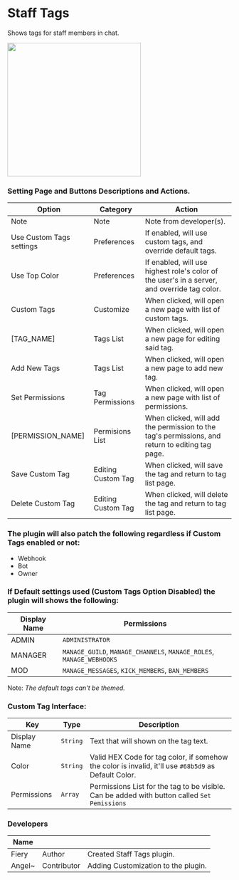 # Staff Tags

Shows tags for staff members in chat.

<img src="https://raw.githubusercontent.com/boyratata/staff-tags/refs/heads/main/preview.png" width="300">


### Setting Page and Buttons Descriptions and Actions.
| Option                   | Category           | Action                                                                                          |
|--------------------------|--------------------|-------------------------------------------------------------------------------------------------|
| Note                     | Note               | Note from developer(s).                                                                         |
| Use Custom Tags settings | Preferences        | If enabled, will use custom tags, and override default tags.                                    |
| Use Top Color            | Preferences        | If enabled, will use highest role's color of the user's in a server, and override tag color.    |
| Custom Tags              | Customize          | When clicked, will open a new page with list of custom tags.                                    |
| [TAG_NAME]               | Tags List          | When clicked, will open a new page for editing said tag.                                        |
| Add New Tags             | Tags List          | When clicked, will open a new page to add new tag.                                              |
| Set Permissions          | Tag Permissions    | When clicked, will open a new page with list of permissions.                                    |
| [PERMISSION_NAME]        | Permisions List    | When clicked, will add the permission to the tag's permissions, and return to editing tag page. |
| Save Custom Tag          | Editing Custom Tag | When clicked, will save the tag and return to tag list page.                                    |
| Delete Custom Tag        | Editing Custom Tag | When clicked, will delete the tag and return to tag list page.                                  |


### The plugin will also patch the following regardless if Custom Tags enabled or not:
- Webhook
- Bot
- Owner

### If Default settings used (Custom Tags Option Disabled) the plugin will shows the following:
| Display Name | Permissions                                                          |
|--------------|----------------------------------------------------------------------|
| ADMIN        | `ADMINISTRATOR`                                                      |
| MANAGER      | `MANAGE_GUILD`, `MANAGE_CHANNELS`, `MANAGE_ROLES`, `MANAGE_WEBHOOKS` |
| MOD          | `MANAGE_MESSAGES`, `KICK_MEMBERS`, `BAN_MEMBERS`                     |

Note: _The default tags can't be themed._

### Custom Tag Interface:
| Key          | Type     | Description                                                                                          |
|--------------|----------|------------------------------------------------------------------------------------------------------|
| Display Name | `String` | Text that will shown on the tag text.                                                                |
| Color        | `String` | Valid HEX Code for tag color, if somehow the color is invalid, it'll use `#68b5d9` as Default Color. |
| Permissions  | `Array`  | Permissions List for the tag to be visible. Can be added with button called `Set Pemissions`         |


### Developers
| Name       |             |                                     |
|------------|-------------|-------------------------------------|
| Fiery      | Author      | Created Staff Tags plugin.          |
| Angel~     | Contributor | Adding Customization to the plugin. |
